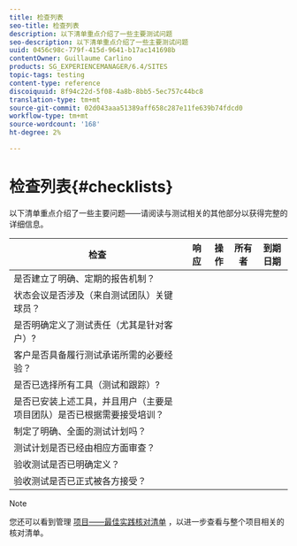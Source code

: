 ```yaml
---
title: 检查列表
seo-title: 检查列表
description: 以下清单重点介绍了一些主要测试问题
seo-description: 以下清单重点介绍了一些主要测试问题
uuid: 0456c98c-779f-415d-9641-b17ac141698b
contentOwner: Guillaume Carlino
products: SG_EXPERIENCEMANAGER/6.4/SITES
topic-tags: testing
content-type: reference
discoiquuid: 8f94c22d-5f08-4a8b-8bb5-5ec757c44bc8
translation-type: tm+mt
source-git-commit: 02d043aaa51389aff658c287e11fe639b74fdcd0
workflow-type: tm+mt
source-wordcount: '168'
ht-degree: 2%

---
```



# 检查列表{#checklists}

以下清单重点介绍了一些主要问题——请阅读与测试相关的其他部分以获得完整的详细信息。

| 检查 | 响应 | 操作 | 所有者 | 到期日期 |
|---|---|---|---|---|
| 是否建立了明确、定期的报告机制？ |  |  |  |  |
| 状态会议是否涉及（来自测试团队）关键球员？ |  |  |  |  |
| 是否明确定义了测试责任（尤其是针对客户）? |  |  |  |  |
| 客户是否具备履行测试承诺所需的必要经验？ |  |  |  |  |
| 是否已选择所有工具（测试和跟踪）? |  |  |  |  |
| 是否已安装上述工具，并且用户（主要是项目团队）是否已根据需要接受培训？ |  |  |  |  |
| 制定了明确、全面的测试计划吗？ |  |  |  |  |
| 测试计划是否已经由相应方面审查？ |  |  |  |  |
| 验收测试是否已明确定义？ |  |  |  |  |
| 验收测试是否已正式被各方接受？ |  |  |  |  |

>[!NOTE]
>
>您还可以看到管理 [项目——最佳实践核对清单](/help/managing/best-practices.md) ，以进一步查看与整个项目相关的核对清单。

